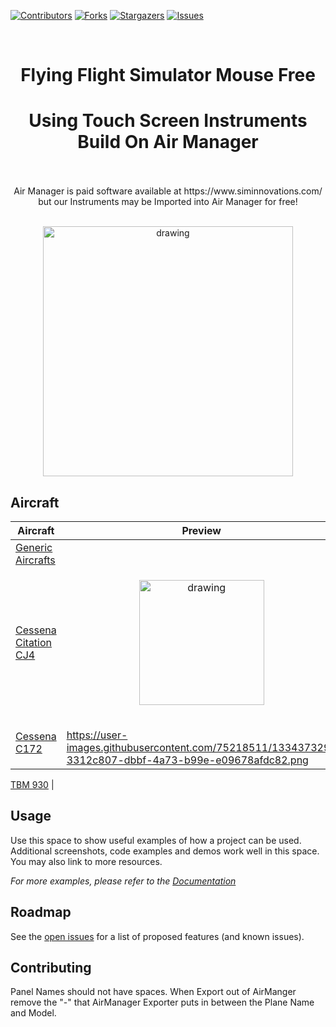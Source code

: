 <!--
*** Thanks for checking out the Best-README-Template. If you have a suggestion
*** that would make this better, please fork the repo and create a pull request
*** or simply open an issue with the tag "enhancement".
*** Thanks again! Now go create something AMAZING! :D
***
***
***
*** To avoid retyping too much info. Do a search and replace for the following:
*** Simstrumentation, Air-Manager, twitter_handle, email, Air-Manager-Instruments, project_description
-->



<!-- PROJECT SHIELDS -->
<!--
*** I'm using markdown "reference style" links for readability.
*** Reference links are enclosed in brackets [ ] instead of parentheses ( ).
*** See the bottom of this document for the declaration of the reference variables
*** for contributors-url, forks-url, etc. This is an optional, concise syntax you may use.
*** https://www.markdownguide.org/basic-syntax/#reference-style-links


  <a href="https://github.com/Simstrumentation/Air-Manager">
    <img src="images/logo.png" alt="Logo" width="80" height="80">
  </a>






-->
[![Contributors][contributors-shield]][contributors-url]
[![Forks][forks-shield]][forks-url]
[![Stargazers][stars-shield]][stars-url]
[![Issues][issues-shield]][issues-url]





<!-- PROJECT LOGO -->
<br />
<p align="center">


  <h1 align="center">Flying Flight Simulator Mouse Free </h1>
  <h1 align="center">Using Touch Screen Instruments Build On Air Manager</h1>

  <p align="center">
  <br />  
  <br /> 
  Air Manager is paid software available at https://www.siminnovations.com/ but our Instruments may be Imported into Air Manager for free!
    <br />
   <br /> 
  </p>
</p>
<p align="center"><img src="https://user-images.githubusercontent.com/38576265/130723641-ee6a6614-b705-4dc5-bafd-02910f70b6d1.png" alt="drawing" width="400"/></p>



<!-- TABLE OF CONTENTS 
<details open="open">
  <summary><h2 style="display: inline-block">Table of Contents</h2></summary>
  <ol>
    <li>
      <a href="#about-the-project">About The Project</a>
      <ul>
        <li><a href="#built-with">Built With</a></li>
      </ul>
    </li>
    <li>
      <a href="#getting-started">Getting Started</a>
      <ul>
        <li><a href="#prerequisites">Prerequisites</a></li>
        <li><a href="#installation">Installation</a></li>
      </ul>
    </li>
    <li><a href="#usage">Usage</a></li>
    <li><a href="#roadmap">Roadmap</a></li>
    <li><a href="#contributing">Contributing</a></li>

  </ol>
</details>

-->

<!-- ABOUT THE PROJECT -->
## Aircraft
Aircraft |  Preview
--------|-------------
[Generic Aircrafts](https://github.com/Simstrumentation/Air-Manager/tree/main/Instruments/Generic/) | <p align="center"></p>
[Cessena Citation CJ4](https://github.com/Simstrumentation/Air-Manager/tree/main/Instruments/Cessena_Citation_CJ4/) | <p align="center"><img src="https://user-images.githubusercontent.com/75218511/133437045-c895881c-5502-4885-94dd-b4fe9b288246.png" alt="drawing" width="200"/></p>
[Cessena C172](https://github.com/Simstrumentation/Air-Manager/tree/main/Instruments/Cessna_C172/) | <p align="center"></p>https://user-images.githubusercontent.com/75218511/133437329-3312c807-dbbf-4a73-b99e-e09678afdc82.png

[TBM 930](https://github.com/Simstrumentation/Air-Manager/tree/main/Instruments/TBM_930/) | <p align="center"></p>




<!-- USAGE EXAMPLES -->
## Usage

Use this space to show useful examples of how a project can be used. Additional screenshots, code examples and demos work well in this space. You may also link to more resources.

_For more examples, please refer to the [Documentation](https://example.com)_



<!-- ROADMAP -->
## Roadmap

See the [open issues](https://github.com/Simstrumentation/Air-Manager/issues) for a list of proposed features (and known issues).



<!-- CONTRIBUTING -->
## Contributing

Panel Names should not have spaces.
When Export out of AirManger remove the "-" that AirManager Exporter puts in between the Plane Name and Model. 











<!-- MARKDOWN LINKS & IMAGES -->
<!-- https://www.markdownguide.org/basic-syntax/#reference-style-links -->
[contributors-shield]: https://img.shields.io/github/contributors/Simstrumentation/Air-Manager.svg?style=for-the-badge
[contributors-url]: https://github.com/Simstrumentation/Air-Manager/graphs/contributors
[forks-shield]: https://img.shields.io/github/forks/Simstrumentation/Air-Manager.svg?style=for-the-badge
[forks-url]: https://github.com/Simstrumentation/Air-Manager/network/members
[stars-shield]: https://img.shields.io/github/stars/Simstrumentation/Air-Manager.svg?style=for-the-badge
[stars-url]: https://github.com/Simstrumentation/Air-Manager/stargazers
[issues-shield]: https://img.shields.io/github/issues/Simstrumentation/Air-Manager.svg?style=for-the-badge
[issues-url]: https://github.com/Simstrumentation/Air-Manager/issues
[license-shield]: https://img.shields.io/github/license/Simstrumentation/Air-Manager.svg?style=for-the-badge
[license-url]: https://github.com/Simstrumentation/Air-Manager/blob/master/LICENSE.txt

